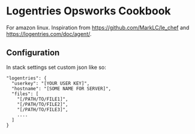 # Logentries Opsworks Cookbook
For amazon linux. Inspiration from https://github.com/MarkLC/le_chef and https://logentries.com/doc/agent/.

## Configuration
In stack settings set custom json like so:

```
"logentries": {
  "userkey": "[YOUR USER KEY]",
  "hostname": "[SOME NAME FOR SERVER]",
  "files": [
    "[/PATH/TO/FILE1]",
    "[/PATH/TO/FILE2]",
    "[/PATH/TO/FILE3]",
    ....
  ]
}
```